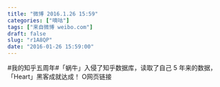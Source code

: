 ```yaml
---
title: "微博 2016.1.26 15:59"
categories: ["嘀咕"]
tags: ["来自微博 weibo.com"]
draft: false
slug: "r1A8QP"
date: "2016-01-26 15:59:00"
---
```


<p>#我的知乎五周年#「蜗牛」入侵了知乎数据库，读取了自己 5 年来的数据，「Heart」黑客成就达成！ O网页链接 ​​​​</p>
